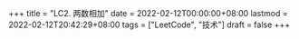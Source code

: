 +++
title = "LC2. 两数相加"
date = 2022-02-12T00:00:00+08:00
lastmod = 2022-02-12T20:42:29+08:00
tags = ["LeetCode", "技术"]
draft = false
+++
